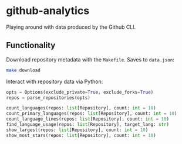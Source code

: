 # github-analytics

Playing around with data produced by the Github CLI.

## Functionality

Download repository metadata with the `Makefile`. Saves to `data.json`:
```sh
make download
```
Interact with repository data via Python:
```python
opts = Options(exclude_private=True, exclude_forks=True)
repos = parse_repositories(opts)

count_languages(repos: list[Repository], count: int = 10)
count_primary_languages(repos: list[Repository], count: int = 10)
count_language_lines(repos: list[Repository], count: int = 10)
find_language_usage(repos: list[Repository], target_lang: str)
show_largest(repos: list[Repository], count: int = 10)
show_most_stars(repos: list[Repository], count: int = 10)
```
